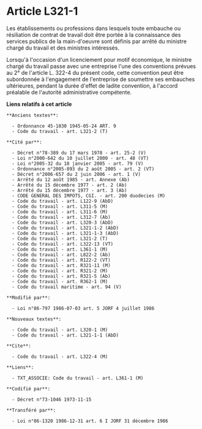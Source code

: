 # Article L321-1

Les établissements ou professions dans lesquels toute embauche ou résiliation de contrat de travail doit être portée à la
connaissance des services publics de la main-d'oeuvre sont définis par arrêté du ministre chargé du travail et des ministres
intéressés.

Lorsqu'à l'occasion d'un licenciement pour motif économique, le ministre chargé du travail passe avec une entreprise l'une
des conventions prévues au 2° de l'article L. 322-4 du présent code, cette convention peut être subordonnée à l'engagement de
l'entreprise de soumettre ses embauches ultérieures, pendant la durée d'effet de ladite convention, à l'accord préalable de
l'autorité administrative compétente.

**Liens relatifs à cet article**

	**Anciens textes**:

	  - Ordonnance 45-1030 1945-05-24 ART. 9
	  - Code du travail - art. L321-2 (T)

	**Cité par**:

	  - Décret n°78-389 du 17 mars 1978 - art. 25-2 (V)
	  - Loi n°2000-642 du 10 juillet 2000 - art. 48 (VT)
	  - Loi n°2005-32 du 18 janvier 2005 - art. 79 (V)
	  - Ordonnance n°2005-893 du 2 août 2005 - art. 2 (VT)
	  - Décret n°2006-657 du 2 juin 2006 - art. 1 (V)
	  - Arrêté du 12 août 1985 - art. Annexe (Ab)
	  - Arrêté du 15 décembre 1977 - art. 2 (Ab)
	  - Arrêté du 15 décembre 1977 - art. 3 (Ab)
	  - CODE GENERAL DES IMPOTS, CGI. - art. 200 duodecies (M)
	  - Code du travail - art. L122-9 (AbD)
	  - Code du travail - art. L311-5 (M)
	  - Code du travail - art. L311-6 (M)
	  - Code du travail - art. L312-7 (Ab)
	  - Code du travail - art. L320-3 (AbD)
	  - Code du travail - art. L321-1-2 (AbD)
	  - Code du travail - art. L321-1-3 (AbD)
	  - Code du travail - art. L321-2 (T)
	  - Code du travail - art. L322-13 (VT)
	  - Code du travail - art. L361-1 (M)
	  - Code du travail - art. L822-2 (Ab)
	  - Code du travail - art. R122-2 (VT)
	  - Code du travail - art. R321-11 (M)
	  - Code du travail - art. R321-2 (M)
	  - Code du travail - art. R321-5 (Ab)
	  - Code du travail - art. R362-1 (M)
	  - Code du travail maritime - art. 94 (V)

	**Modifié par**:

	  - Loi n°86-797 1986-07-03 art. 5 JORF 4 juillet 1986

	**Nouveaux textes**:

	  - Code du travail - art. L320-1 (M)
	  - Code du travail - art. L321-1-1 (AbD)

	**Cite**:

	  - Code du travail - art. L322-4 (M)

	**Liens**:

	  - TXT_ASSOCIE: Code du travail - art. L361-1 (M)

	**Codifié par**:

	  - Décret n°73-1046 1973-11-15

	**Transféré par**:

	  - Loi n°86-1320 1986-12-31 art. 6 I JORF 31 décembre 1986
